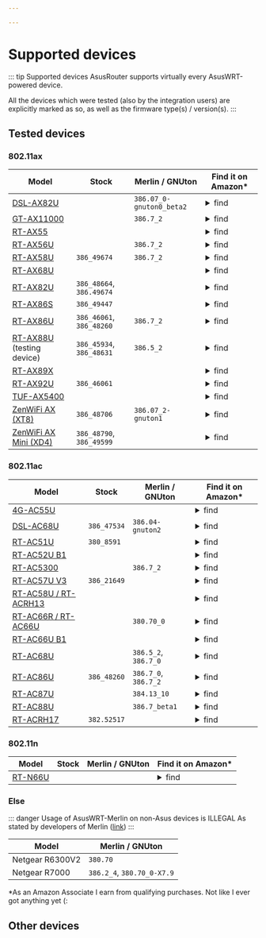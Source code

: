 ```yaml
---

---
```


# Supported devices

::: tip Supported devices
AsusRouter supports virtually every AsusWRT-powered device.

All the devices which were tested (also by the integration users) are explicitly marked as so, as well as the firmware type(s) / version(s).
:::

## Tested devices

### 802.11ax

|                                                    Model|Stock|Merlin / GNUton|Find it on Amazon*|
|---------------------------------------------------------|-----|---------------|------------------|
|[DSL-AX82U](tested/DSL-AX82U.md)                         | |`386.07_0-gnuton0_beta2`|<details><summary>find</summary>[<img src="https://asusrouter.vaskivskyi.com/flags/de.svg" height="30" style="vertical-align:bottom;" alt="Germany">](https://amzn.to/3Gb6sjy) [<img src="https://asusrouter.vaskivskyi.com/flags/es.svg" height="30" style="vertical-align:bottom;" alt="Spain">](https://amzn.to/3X18EQK) [<img src="https://asusrouter.vaskivskyi.com/flags/it.svg" height="30" style="vertical-align:bottom;" alt="Italy">](https://amzn.to/3OfJidX) [<img src="https://asusrouter.vaskivskyi.com/flags/gb.svg" height="30" style="vertical-align:bottom;" alt="UK">](https://amzn.to/3g4eLCT) [<img src="https://asusrouter.vaskivskyi.com/flags/us.svg" height="30" style="vertical-align:bottom;" alt="USA">](https://amzn.to/3WOTL3E)</details>|
|[GT-AX11000](tested/GT-AX11000.md)                       | |`386.7_2`|<details><summary>find</summary>[<img src="https://asusrouter.vaskivskyi.com/flags/de.svg" height="30" style="vertical-align:bottom;" alt="Germany">](https://amzn.to/3WXOQ0A) [<img src="https://asusrouter.vaskivskyi.com/flags/es.svg" height="30" style="vertical-align:bottom;" alt="Spain">](https://amzn.to/3hD6Pcr) [<img src="https://asusrouter.vaskivskyi.com/flags/it.svg" height="30" style="vertical-align:bottom;" alt="Italy">](https://amzn.to/3WYpgZi) [<img src="https://asusrouter.vaskivskyi.com/flags/gb.svg" height="30" style="vertical-align:bottom;" alt="UK">](https://amzn.to/3tpXU0s) [<img src="https://asusrouter.vaskivskyi.com/flags/us.svg" height="30" style="vertical-align:bottom;" alt="USA">](https://amzn.to/3tqS7YI)</details>|
|[RT-AX55](tested/RT-AX55.md)                             | | |<details><summary>find</summary>[<img src="https://asusrouter.vaskivskyi.com/flags/de.svg" height="30" style="vertical-align:bottom;" alt="Germany">](https://amzn.to/3G6sunw) [<img src="https://asusrouter.vaskivskyi.com/flags/es.svg" height="30" style="vertical-align:bottom;" alt="Spain">](https://amzn.to/3Ep6YsS) [<img src="https://asusrouter.vaskivskyi.com/flags/it.svg" height="30" style="vertical-align:bottom;" alt="Italy">](https://amzn.to/3TxI9Py) [<img src="https://asusrouter.vaskivskyi.com/flags/gb.svg" height="30" style="vertical-align:bottom;" alt="UK">](https://amzn.to/3XanbcX) [<img src="https://asusrouter.vaskivskyi.com/flags/us.svg" height="30" style="vertical-align:bottom;" alt="USA">](https://amzn.to/3A61kJF)</details>|
|[RT-AX56U](tested/RT-AX56U.md)                           | |`386.7_2`|<details><summary>find</summary>[<img src="https://asusrouter.vaskivskyi.com/flags/de.svg" height="30" style="vertical-align:bottom;" alt="Germany">](https://amzn.to/3UELWfG) [<img src="https://asusrouter.vaskivskyi.com/flags/es.svg" height="30" style="vertical-align:bottom;" alt="Spain">](https://amzn.to/3TtoDDX) [<img src="https://asusrouter.vaskivskyi.com/flags/it.svg" height="30" style="vertical-align:bottom;" alt="Italy">](https://amzn.to/3TC4NGG) [<img src="https://asusrouter.vaskivskyi.com/flags/gb.svg" height="30" style="vertical-align:bottom;" alt="UK">](https://amzn.to/3EsT6xK) [<img src="https://asusrouter.vaskivskyi.com/flags/us.svg" height="30" style="vertical-align:bottom;" alt="USA">](https://amzn.to/3tnBkpg)</details>|
|[RT-AX58U](tested/RT-AX58U.md)                           |`386_49674`|`386.7_2`|<details><summary>find</summary>[<img src="https://asusrouter.vaskivskyi.com/flags/de.svg" height="30" style="vertical-align:bottom;" alt="Germany">](https://amzn.to/3O181SR) [<img src="https://asusrouter.vaskivskyi.com/flags/es.svg" height="30" style="vertical-align:bottom;" alt="Spain">](https://amzn.to/3Abt1AM) [<img src="https://asusrouter.vaskivskyi.com/flags/it.svg" height="30" style="vertical-align:bottom;" alt="Italy">](https://amzn.to/3O31jvM) [<img src="https://asusrouter.vaskivskyi.com/flags/gb.svg" height="30" style="vertical-align:bottom;" alt="UK">](https://amzn.to/3G8TVNl) [<img src="https://asusrouter.vaskivskyi.com/flags/us.svg" height="30" style="vertical-align:bottom;" alt="USA">](https://amzn.to/3g1LWaq)</details>|
|[RT-AX68U](tested/RT-AX68U.md)                           | | |<details><summary>find</summary>[<img src="https://asusrouter.vaskivskyi.com/flags/de.svg" height="30" style="vertical-align:bottom;" alt="Germany">](https://amzn.to/3UPwZqK) [<img src="https://asusrouter.vaskivskyi.com/flags/es.svg" height="30" style="vertical-align:bottom;" alt="Spain">](https://amzn.to/3E6Dkam) [<img src="https://asusrouter.vaskivskyi.com/flags/it.svg" height="30" style="vertical-align:bottom;" alt="Italy">](https://amzn.to/3hC4BKq) [<img src="https://asusrouter.vaskivskyi.com/flags/gb.svg" height="30" style="vertical-align:bottom;" alt="UK">](https://amzn.to/3GfEAuv) [<img src="https://asusrouter.vaskivskyi.com/flags/us.svg" height="30" style="vertical-align:bottom;" alt="USA">](https://amzn.to/3hAqIkg)</details>|
|[RT-AX82U](tested/RT-AX82U.md)                           |`386_48664`, `386.49674`| |<details><summary>find</summary>[<img src="https://asusrouter.vaskivskyi.com/flags/de.svg" height="30" style="vertical-align:bottom;" alt="Germany">](https://amzn.to/3UEO9I0) [<img src="https://asusrouter.vaskivskyi.com/flags/es.svg" height="30" style="vertical-align:bottom;" alt="Spain">](https://amzn.to/3Ux8r69) [<img src="https://asusrouter.vaskivskyi.com/flags/it.svg" height="30" style="vertical-align:bottom;" alt="Italy">](https://amzn.to/3NZpWJQ) [<img src="https://asusrouter.vaskivskyi.com/flags/gb.svg" height="30" style="vertical-align:bottom;" alt="UK">](https://amzn.to/3tqGkcP) [<img src="https://asusrouter.vaskivskyi.com/flags/us.svg" height="30" style="vertical-align:bottom;" alt="USA">](https://amzn.to/3EozfzH)</details>|
|[RT-AX86S](tested/RT-AX86S.md)                           |`386_49447`| |<details><summary>find</summary>[<img src="https://asusrouter.vaskivskyi.com/flags/de.svg" height="30" style="vertical-align:bottom;" alt="Germany">](https://amzn.to/3UOdNcP) [<img src="https://asusrouter.vaskivskyi.com/flags/es.svg" height="30" style="vertical-align:bottom;" alt="Spain">](https://amzn.to/3NZ79y4) [<img src="https://asusrouter.vaskivskyi.com/flags/it.svg" height="30" style="vertical-align:bottom;" alt="Italy">](https://amzn.to/3TxjOcW) [<img src="https://asusrouter.vaskivskyi.com/flags/gb.svg" height="30" style="vertical-align:bottom;" alt="UK">](https://amzn.to/3ErwmOF) [<img src="https://asusrouter.vaskivskyi.com/flags/us.svg" height="30" style="vertical-align:bottom;" alt="USA">](https://amzn.to/3g0NwcC)</details>|
|[RT-AX86U](tested/RT-AX86U.md)                           |`386_46061`, `386_48260`|`386.7_2`|<details><summary>find</summary>[<img src="https://asusrouter.vaskivskyi.com/flags/de.svg" height="30" style="vertical-align:bottom;" alt="Germany">](https://amzn.to/3UQt8cV) [<img src="https://asusrouter.vaskivskyi.com/flags/es.svg" height="30" style="vertical-align:bottom;" alt="Spain">](https://amzn.to/3hqq095) [<img src="https://asusrouter.vaskivskyi.com/flags/it.svg" height="30" style="vertical-align:bottom;" alt="Italy">](https://amzn.to/3tq3lwl) [<img src="https://asusrouter.vaskivskyi.com/flags/gb.svg" height="30" style="vertical-align:bottom;" alt="UK">](https://amzn.to/3fXEpJA) [<img src="https://asusrouter.vaskivskyi.com/flags/us.svg" height="30" style="vertical-align:bottom;" alt="USA">](https://amzn.to/3US0los)</details>|
|[RT-AX88U](tested/RT-AX88U.md) (testing device)          |`386_45934`, `386_48631`|`386.5_2`|<details><summary>find</summary>[<img src="https://asusrouter.vaskivskyi.com/flags/de.svg" height="30" style="vertical-align:bottom;" alt="Germany">](https://amzn.to/3RVEoTh) [<img src="https://asusrouter.vaskivskyi.com/flags/es.svg" height="30" style="vertical-align:bottom;" alt="Spain">](https://amzn.to/3TxIx0L) [<img src="https://asusrouter.vaskivskyi.com/flags/it.svg" height="30" style="vertical-align:bottom;" alt="Italy">](https://amzn.to/3Uyw6TJ) [<img src="https://asusrouter.vaskivskyi.com/flags/gb.svg" height="30" style="vertical-align:bottom;" alt="UK">](https://amzn.to/3USgHx6) [<img src="https://asusrouter.vaskivskyi.com/flags/us.svg" height="30" style="vertical-align:bottom;" alt="USA">](https://amzn.to/3UrH7Ge)</details>|
|[RT-AX89X](tested/RT-AX89X.md)                           | | |<details><summary>find</summary>[<img src="https://asusrouter.vaskivskyi.com/flags/de.svg" height="30" style="vertical-align:bottom;" alt="Germany">](https://amzn.to/3trFMmS) [<img src="https://asusrouter.vaskivskyi.com/flags/es.svg" height="30" style="vertical-align:bottom;" alt="Spain">](https://amzn.to/3tpTff3) [<img src="https://asusrouter.vaskivskyi.com/flags/it.svg" height="30" style="vertical-align:bottom;" alt="Italy">](https://amzn.to/3fZAagy) [<img src="https://asusrouter.vaskivskyi.com/flags/gb.svg" height="30" style="vertical-align:bottom;" alt="UK">](https://amzn.to/3X0GLYI) [<img src="https://asusrouter.vaskivskyi.com/flags/us.svg" height="30" style="vertical-align:bottom;" alt="USA">](https://amzn.to/3hsJh9W)</details>|
|[RT-AX92U](tested/RT-AX92U.md)                           |`386_46061`| |<details><summary>find</summary>[<img src="https://asusrouter.vaskivskyi.com/flags/de.svg" height="30" style="vertical-align:bottom;" alt="Germany">](https://amzn.to/3UOpdgE) [<img src="https://asusrouter.vaskivskyi.com/flags/es.svg" height="30" style="vertical-align:bottom;" alt="Spain">](https://amzn.to/3UvYsO9) [<img src="https://asusrouter.vaskivskyi.com/flags/it.svg" height="30" style="vertical-align:bottom;" alt="Italy">](https://amzn.to/3tnHm9o) [<img src="https://asusrouter.vaskivskyi.com/flags/gb.svg" height="30" style="vertical-align:bottom;" alt="UK">](https://amzn.to/3UBdJxm) [<img src="https://asusrouter.vaskivskyi.com/flags/us.svg" height="30" style="vertical-align:bottom;" alt="USA">](https://amzn.to/3UvSux5)</details>|
|[TUF-AX5400](tested/TUF-AX5400.md)                       | | |<details><summary>find</summary>[<img src="https://asusrouter.vaskivskyi.com/flags/de.svg" height="30" style="vertical-align:bottom;" alt="Germany">](https://amzn.to/3Etbvuc) [<img src="https://asusrouter.vaskivskyi.com/flags/es.svg" height="30" style="vertical-align:bottom;" alt="Spain">](https://amzn.to/3tpIU2H) [<img src="https://asusrouter.vaskivskyi.com/flags/it.svg" height="30" style="vertical-align:bottom;" alt="Italy">](https://amzn.to/3G9ovql) [<img src="https://asusrouter.vaskivskyi.com/flags/gb.svg" height="30" style="vertical-align:bottom;" alt="UK">](https://amzn.to/3WXBKQG) [<img src="https://asusrouter.vaskivskyi.com/flags/us.svg" height="30" style="vertical-align:bottom;" alt="USA">](https://amzn.to/3GdfZ9z)</details>|
|[ZenWiFi AX (XT8)](tested/ZenWiFiAX(XT8).md)             |`386_48706`|`386.07_2-gnuton1`|<details><summary>find</summary>[<img src="https://asusrouter.vaskivskyi.com/flags/de.svg" height="30" style="vertical-align:bottom;" alt="Germany">](https://amzn.to/3Gd11jR) [<img src="https://asusrouter.vaskivskyi.com/flags/es.svg" height="30" style="vertical-align:bottom;" alt="Spain">](https://amzn.to/3WTEf6R) [<img src="https://asusrouter.vaskivskyi.com/flags/it.svg" height="30" style="vertical-align:bottom;" alt="Italy">](https://amzn.to/3Gd8LTh) [<img src="https://asusrouter.vaskivskyi.com/flags/gb.svg" height="30" style="vertical-align:bottom;" alt="UK">](https://amzn.to/3tsg5mk) [<img src="https://asusrouter.vaskivskyi.com/flags/us.svg" height="30" style="vertical-align:bottom;" alt="USA">](https://amzn.to/3X3jk1g)</details>|
|[ZenWiFi AX Mini (XD4)](tested/ZenWiFiAXMini(XD4).md)    |`386_48790`, `386_49599`| |<details><summary>find</summary>[<img src="https://asusrouter.vaskivskyi.com/flags/de.svg" height="30" style="vertical-align:bottom;" alt="Germany">](https://amzn.to/3UG4vjC) [<img src="https://asusrouter.vaskivskyi.com/flags/es.svg" height="30" style="vertical-align:bottom;" alt="Spain">](https://amzn.to/3hsG5Lt) [<img src="https://asusrouter.vaskivskyi.com/flags/it.svg" height="30" style="vertical-align:bottom;" alt="Italy">](https://amzn.to/3ULO6d6) [<img src="https://asusrouter.vaskivskyi.com/flags/gb.svg" height="30" style="vertical-align:bottom;" alt="UK">](https://amzn.to/3g33gvI) [<img src="https://asusrouter.vaskivskyi.com/flags/us.svg" height="30" style="vertical-align:bottom;" alt="USA">](https://amzn.to/3XbF6Qv)</details>|

### 802.11ac

|                                      Model|Stock|Merlin / GNUton|Find it on Amazon*|
|-------------------------------------------|-----|---------------|------------------|
|[4G-AC55U](tested/4G-AC55U.md)             | | |<details><summary>find</summary>[<img src="https://asusrouter.vaskivskyi.com/flags/de.svg" height="30" style="vertical-align:bottom;" alt="Germany">](https://amzn.to/3UUMSw5) [<img src="https://asusrouter.vaskivskyi.com/flags/es.svg" height="30" style="vertical-align:bottom;" alt="Spain">](https://amzn.to/3UV6D6N) [<img src="https://asusrouter.vaskivskyi.com/flags/it.svg" height="30" style="vertical-align:bottom;" alt="Italy">](https://amzn.to/3tHYp6t) [<img src="https://asusrouter.vaskivskyi.com/flags/gb.svg" height="30" style="vertical-align:bottom;" alt="UK">](https://amzn.to/3WXdb6v) [<img src="https://asusrouter.vaskivskyi.com/flags/us.svg" height="30" style="vertical-align:bottom;" alt="USA">](https://amzn.to/3EqzDxx)</details>|
|[DSL-AC68U](tested/DSL-AC68U.md)           |`386_47534`|`386.04-gnuton2`|<details><summary>find</summary>[<img src="https://asusrouter.vaskivskyi.com/flags/de.svg" height="30" style="vertical-align:bottom;" alt="Germany">](https://amzn.to/3O7SGAc) [<img src="https://asusrouter.vaskivskyi.com/flags/es.svg" height="30" style="vertical-align:bottom;" alt="Spain">](https://amzn.to/3tnBAV9) [<img src="https://asusrouter.vaskivskyi.com/flags/it.svg" height="30" style="vertical-align:bottom;" alt="Italy">](https://amzn.to/3A9hke2) [<img src="https://asusrouter.vaskivskyi.com/flags/gb.svg" height="30" style="vertical-align:bottom;" alt="UK">](https://amzn.to/3GcsaUe) [<img src="https://asusrouter.vaskivskyi.com/flags/us.svg" height="30" style="vertical-align:bottom;" alt="USA">](https://amzn.to/3Etgpro)</details>|
|[RT-AC51U](tested/RT-AC51U.md)             |`380_8591`| |<details><summary>find</summary>[<img src="https://asusrouter.vaskivskyi.com/flags/de.svg" height="30" style="vertical-align:bottom;" alt="Germany">](https://amzn.to/3WVzM3m) [<img src="https://asusrouter.vaskivskyi.com/flags/es.svg" height="30" style="vertical-align:bottom;" alt="Spain">](https://amzn.to/3tqSr9S) [<img src="https://asusrouter.vaskivskyi.com/flags/it.svg" height="30" style="vertical-align:bottom;" alt="Italy">](https://amzn.to/3tq7zUU) [<img src="https://asusrouter.vaskivskyi.com/flags/gb.svg" height="30" style="vertical-align:bottom;" alt="UK">](https://amzn.to/3X89Odc) [<img src="https://asusrouter.vaskivskyi.com/flags/us.svg" height="30" style="vertical-align:bottom;" alt="USA">](https://amzn.to/3tmMo62)</details>|
|[RT-AC52U B1](tested/RT-AC52UB1.md)        | | |<details><summary>find</summary>[<img src="https://asusrouter.vaskivskyi.com/flags/de.svg" height="30" style="vertical-align:bottom;" alt="Germany">](https://amzn.to/3E5KnQA) [<img src="https://asusrouter.vaskivskyi.com/flags/es.svg" height="30" style="vertical-align:bottom;" alt="Spain">](https://amzn.to/3GbdMeN) [<img src="https://asusrouter.vaskivskyi.com/flags/it.svg" height="30" style="vertical-align:bottom;" alt="Italy">](https://amzn.to/3tpYLyc) [<img src="https://asusrouter.vaskivskyi.com/flags/gb.svg" height="30" style="vertical-align:bottom;" alt="UK">](https://amzn.to/3AbJnt0) [<img src="https://asusrouter.vaskivskyi.com/flags/us.svg" height="30" style="vertical-align:bottom;" alt="USA">](https://amzn.to/3fV88TD)</details>|
|[RT-AC5300](tested/RT-AC5300.md)           | |`386.7_2`|<details><summary>find</summary>[<img src="https://asusrouter.vaskivskyi.com/flags/de.svg" height="30" style="vertical-align:bottom;" alt="Germany">](https://amzn.to/3WXGu8T) [<img src="https://asusrouter.vaskivskyi.com/flags/es.svg" height="30" style="vertical-align:bottom;" alt="Spain">](https://amzn.to/3EqGVkT) [<img src="https://asusrouter.vaskivskyi.com/flags/it.svg" height="30" style="vertical-align:bottom;" alt="Italy">](https://amzn.to/3E62Xbz) [<img src="https://asusrouter.vaskivskyi.com/flags/gb.svg" height="30" style="vertical-align:bottom;" alt="UK">](https://amzn.to/3UNCSEK) [<img src="https://asusrouter.vaskivskyi.com/flags/us.svg" height="30" style="vertical-align:bottom;" alt="USA">](https://amzn.to/3WXGENx)</details>|
|[RT-AC57U V3](tested/RT-AC57UV3.md)        |`386_21649`| |<details><summary>find</summary>[<img src="https://asusrouter.vaskivskyi.com/flags/de.svg" height="30" style="vertical-align:bottom;" alt="Germany">](https://amzn.to/3Tv2KUP) [<img src="https://asusrouter.vaskivskyi.com/flags/es.svg" height="30" style="vertical-align:bottom;" alt="Spain">](https://amzn.to/3Eo6hjr) [<img src="https://asusrouter.vaskivskyi.com/flags/it.svg" height="30" style="vertical-align:bottom;" alt="Italy">](https://amzn.to/3Gc3Hi2) [<img src="https://asusrouter.vaskivskyi.com/flags/gb.svg" height="30" style="vertical-align:bottom;" alt="UK">](https://amzn.to/3E5ORGP) [<img src="https://asusrouter.vaskivskyi.com/flags/us.svg" height="30" style="vertical-align:bottom;" alt="USA">](https://amzn.to/3DXovH8)</details>|
|[RT-AC58U / RT-ACRH13](tested/RT-AC58U.md) | | |<details><summary>find</summary>[<img src="https://asusrouter.vaskivskyi.com/flags/de.svg" height="30" style="vertical-align:bottom;" alt="Germany">](https://amzn.to/3Tv3zgf) [<img src="https://asusrouter.vaskivskyi.com/flags/es.svg" height="30" style="vertical-align:bottom;" alt="Spain">](https://amzn.to/3g3VG40) [<img src="https://asusrouter.vaskivskyi.com/flags/it.svg" height="30" style="vertical-align:bottom;" alt="Italy">](https://amzn.to/3UvtzK0) [<img src="https://asusrouter.vaskivskyi.com/flags/gb.svg" height="30" style="vertical-align:bottom;" alt="UK">](https://amzn.to/3UCFaa3) [<img src="https://asusrouter.vaskivskyi.com/flags/us.svg" height="30" style="vertical-align:bottom;" alt="USA">](https://amzn.to/3E1dtkk)</details>|
|[RT-AC66R / RT-AC66U](tested/RT-AC66U.md)  | |`380.70_0`|<details><summary>find</summary>[<img src="https://asusrouter.vaskivskyi.com/flags/de.svg" height="30" style="vertical-align:bottom;" alt="Germany">](https://amzn.to/3fXxuA6) [<img src="https://asusrouter.vaskivskyi.com/flags/es.svg" height="30" style="vertical-align:bottom;" alt="Spain">](https://amzn.to/3tnoAyX) [<img src="https://asusrouter.vaskivskyi.com/flags/it.svg" height="30" style="vertical-align:bottom;" alt="Italy">](https://amzn.to/3UuNSHb) [<img src="https://asusrouter.vaskivskyi.com/flags/gb.svg" height="30" style="vertical-align:bottom;" alt="UK">](https://amzn.to/3ULa6o4) [<img src="https://asusrouter.vaskivskyi.com/flags/us.svg" height="30" style="vertical-align:bottom;" alt="USA">](https://amzn.to/3TBmJ45)</details>|
|[RT-AC66U B1](tested/RT-AC66UB1.md)        | | |<details><summary>find</summary>[<img src="https://asusrouter.vaskivskyi.com/flags/de.svg" height="30" style="vertical-align:bottom;" alt="Germany">](https://amzn.to/3V8LpT5) [<img src="https://asusrouter.vaskivskyi.com/flags/es.svg" height="30" style="vertical-align:bottom;" alt="Spain">](https://amzn.to/3O2tMlx) [<img src="https://asusrouter.vaskivskyi.com/flags/it.svg" height="30" style="vertical-align:bottom;" alt="Italy">](https://amzn.to/3TrPEHP) [<img src="https://asusrouter.vaskivskyi.com/flags/gb.svg" height="30" style="vertical-align:bottom;" alt="UK">](https://amzn.to/3TMazWx) [<img src="https://asusrouter.vaskivskyi.com/flags/us.svg" height="30" style="vertical-align:bottom;" alt="USA">](https://amzn.to/3GbCDiA)</details>|
|[RT-AC68U](tested/RT-AC68U.md)             | |`386.5_2`, `386.7_0`|<details><summary>find</summary>[<img src="https://asusrouter.vaskivskyi.com/flags/de.svg" height="30" style="vertical-align:bottom;" alt="Germany">](https://amzn.to/3UU0RSz) [<img src="https://asusrouter.vaskivskyi.com/flags/es.svg" height="30" style="vertical-align:bottom;" alt="Spain">](https://amzn.to/3EqU2T7) [<img src="https://asusrouter.vaskivskyi.com/flags/it.svg" height="30" style="vertical-align:bottom;" alt="Italy">](https://amzn.to/3hC8E9w) [<img src="https://asusrouter.vaskivskyi.com/flags/gb.svg" height="30" style="vertical-align:bottom;" alt="UK">](https://amzn.to/3Eo8v2h) [<img src="https://asusrouter.vaskivskyi.com/flags/us.svg" height="30" style="vertical-align:bottom;" alt="USA">](https://amzn.to/3TxtsvZ)</details>|
|[RT-AC86U](tested/RT-AC86U.md)             |`386_48260`|`386.7_0`, `386.7_2`|<details><summary>find</summary>[<img src="https://asusrouter.vaskivskyi.com/flags/de.svg" height="30" style="vertical-align:bottom;" alt="Germany">](https://amzn.to/3Aa2ofx) [<img src="https://asusrouter.vaskivskyi.com/flags/es.svg" height="30" style="vertical-align:bottom;" alt="Spain">](https://amzn.to/3UNXyfO) [<img src="https://asusrouter.vaskivskyi.com/flags/it.svg" height="30" style="vertical-align:bottom;" alt="Italy">](https://amzn.to/3A9Pm1M) [<img src="https://asusrouter.vaskivskyi.com/flags/gb.svg" height="30" style="vertical-align:bottom;" alt="UK">](https://amzn.to/3G65WDo) [<img src="https://asusrouter.vaskivskyi.com/flags/us.svg" height="30" style="vertical-align:bottom;" alt="USA">](https://amzn.to/3OggmCB)</details>|
|[RT-AC87U](tested/RT-AC87U.md)             | |`384.13_10`|<details><summary>find</summary>[<img src="https://asusrouter.vaskivskyi.com/flags/de.svg" height="30" style="vertical-align:bottom;" alt="Germany">](https://amzn.to/3hFgj6L) [<img src="https://asusrouter.vaskivskyi.com/flags/es.svg" height="30" style="vertical-align:bottom;" alt="Spain">](https://amzn.to/3O2xefZ) [<img src="https://asusrouter.vaskivskyi.com/flags/it.svg" height="30" style="vertical-align:bottom;" alt="Italy">](https://amzn.to/3fY2vnu) [<img src="https://asusrouter.vaskivskyi.com/flags/gb.svg" height="30" style="vertical-align:bottom;" alt="UK">](https://amzn.to/3to0NyK) [<img src="https://asusrouter.vaskivskyi.com/flags/us.svg" height="30" style="vertical-align:bottom;" alt="USA">](https://amzn.to/3hH07Ck)</details>|
|[RT-AC88U](tested/RT-AC88U.md)             | |`386.7_beta1`|<details><summary>find</summary>[<img src="https://asusrouter.vaskivskyi.com/flags/de.svg" height="30" style="vertical-align:bottom;" alt="Germany">](https://amzn.to/3X0dOfN) [<img src="https://asusrouter.vaskivskyi.com/flags/es.svg" height="30" style="vertical-align:bottom;" alt="Spain">](https://amzn.to/3E4UsgQ) [<img src="https://asusrouter.vaskivskyi.com/flags/it.svg" height="30" style="vertical-align:bottom;" alt="Italy">](https://amzn.to/3WZpNdc) [<img src="https://asusrouter.vaskivskyi.com/flags/gb.svg" height="30" style="vertical-align:bottom;" alt="UK">](https://amzn.to/3GaT7ri) [<img src="https://asusrouter.vaskivskyi.com/flags/us.svg" height="30" style="vertical-align:bottom;" alt="USA">](https://amzn.to/3hs88dY)</details>|
|[RT-ACRH17](tested/RT-ACRH17.md)           |`382.52517`| |<details><summary>find</summary>[<img src="https://asusrouter.vaskivskyi.com/flags/de.svg" height="30" style="vertical-align:bottom;" alt="Germany">](https://amzn.to/3tvdN5G) [<img src="https://asusrouter.vaskivskyi.com/flags/es.svg" height="30" style="vertical-align:bottom;" alt="Spain">](https://amzn.to/3hCiqZl) [<img src="https://asusrouter.vaskivskyi.com/flags/it.svg" height="30" style="vertical-align:bottom;" alt="Italy">](https://amzn.to/3A7PUVS) [<img src="https://asusrouter.vaskivskyi.com/flags/gb.svg" height="30" style="vertical-align:bottom;" alt="UK">](https://amzn.to/3Tvpbcv) [<img src="https://asusrouter.vaskivskyi.com/flags/us.svg" height="30" style="vertical-align:bottom;" alt="USA">](https://amzn.to/3UwX26f)</details>|

### 802.11n

|                          Model|Stock|Merlin / GNUton|Find it on Amazon*|
|-------------------------------|-----|---------------|------------------|
|[RT-N66U](tested/RT-N66U.md)   | | |<details><summary>find</summary>[<img src="https://asusrouter.vaskivskyi.com/flags/de.svg" height="30" style="vertical-align:bottom;" alt="Germany">](https://amzn.to/3E4pZzs) [<img src="https://asusrouter.vaskivskyi.com/flags/es.svg" height="30" style="vertical-align:bottom;" alt="Spain">](https://amzn.to/3Ac77x7) [<img src="https://asusrouter.vaskivskyi.com/flags/it.svg" height="30" style="vertical-align:bottom;" alt="Italy">](https://amzn.to/3hGTIXt) [<img src="https://asusrouter.vaskivskyi.com/flags/gb.svg" height="30" style="vertical-align:bottom;" alt="UK">](https://amzn.to/3E3eZlJ) [<img src="https://asusrouter.vaskivskyi.com/flags/us.svg" height="30" style="vertical-align:bottom;" alt="USA">](https://amzn.to/3EvNumx)</details>|

### Else

::: danger Usage of AsusWRT-Merlin on non-Asus devices is ILLEGAL
As stated by developers of Merlin ([link](https://www.snbforums.com/threads/announcement-running-asuswrt-merlin-and-forks-on-non-asus-devices-is-illegal.44636/))
:::

|          Model|Merlin / GNUton|
|---------------|---------------|
|Netgear R6300V2|`380.70`|
|Netgear R7000  |`386.2_4`, `380.70_0-X7.9`|

*As an Amazon Associate I earn from qualifying purchases. Not like I ever got anything yet (:

## Other devices
